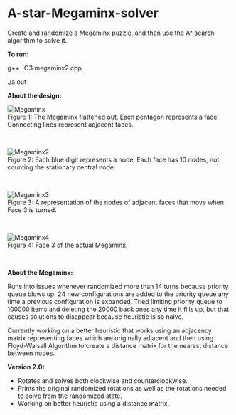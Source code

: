 # A-star-Megaminx-solver
Create and randomize a Megaminx puzzle, and then use the A* search algorithm to solve it.


**To run:**

g++ -O3 megaminx2.cpp

./a.out <br/>

**About the design:**

![Megaminx](https://i.ibb.co/hX72ZNC/megaminx2.jpg) <br/>
Figure 1: The Megaminx flattened out. Each pentagon represents a face. Connecting lines represent adjacent faces. 

<br/>

![Megaminx2](https://i.ibb.co/NFyBSfz/megaminx3.jpg)<br/>
Figure 2: Each blue digit represents a node. Each face has 10 nodes, not counting the stationary central node. 

<br/>

![Megaminx3](https://i.ibb.co/rydjL5L/megaminx4.jpg)<br/>
Figure 3: A representation of the nodes of adjacent faces that move when Face 3 is turned. 

<br/>

![Megaminx4](https://i.ibb.co/BwtbZfC/megaminx5.png)<br/>
Figure 4: Face 3 of the actual Megaminx.

<br/>

**About the Megaminx:**

Runs into issues whenever randomized more than 14 turns because priority queue blows up. 24 new configurations are added to the priority queue any time a previous configuration is expanded. Tried limiting priority queue to 100000 items and deleting the 20000 back ones any time it fills up, but that causes solutions to disappear because heuristic is so naive.

Currently working on a better heuristic that works using an adjacency matrix representing faces which are originally adjacent and then using Floyd-Walsall Algorithm to create a distance matrix for the nearest distance between nodes.

**Version 2.0:**

* Rotates and solves both clockwise and counterclockwise.
* Prints the original randomized rotations as well as the rotations needed to solve from the randomized state.
* Working on better heuristic using a distance matrix.

